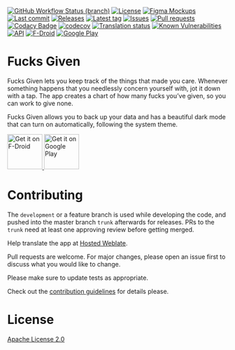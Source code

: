 [![GitHub Workflow Status (branch)](https://img.shields.io/github/workflow/status/Crazy-Marvin/FucksGiven/CI/development)](https://github.com/Crazy-Marvin/FucksGiven/actions)
[![License](https://img.shields.io/github/license/Crazy-Marvin/FucksGiven.svg)](https://github.com/Crazy-Marvin/FucksGiven/blob/development/LICENSE)
[![Figma Mockups](https://img.shields.io/badge/Figma-black?logo=figma)](https://www.figma.com/file/wi0bNwioIdPWahuNJAUPoS/Untitled?node-id=0%3A1)
[![Last commit](https://img.shields.io/github/last-commit/Crazy-Marvin/FucksGiven.svg?style=flat)](https://github.com/Crazy-Marvin/FucksGiven/commits)
[![Releases](https://img.shields.io/github/downloads/Crazy-Marvin/FucksGiven/total.svg?style=flat)](https://github.com/Crazy-Marvin/FucksGiven/releases)
[![Latest tag](https://img.shields.io/github/tag/Crazy-Marvin/FucksGiven.svg?style=flat)](https://github.com/Crazy-Marvin/FucksGivne/tags)
[![Issues](https://img.shields.io/github/issues/Crazy-Marvin/FucksGiven.svg?style=flat)](https://github.com/Crazy-Marvin/FucksGiven/issues)
[![Pull requests](https://img.shields.io/github/issues-pr/Crazy-Marvin/FucksGiven.svg?style=flat)](https://github.com/Crazy-Marvin/FucksGiven/pulls)
[![Codacy Badge](https://api.codacy.com/project/badge/Grade/379c59381e784f42b5910864e574bd8e)](https://www.codacy.com/gh/Crazy-Marvin/FucksGiven?utm_source=github.com&amp;utm_medium=referral&amp;utm_content=Crazy-Marvin/FucksGiven&amp;utm_campaign=Badge_Grade)
[![codecov](https://codecov.io/gh/Crazy-Marvin/FucksGiven/branch/master/graph/badge.svg)](https://codecov.io/gh/Crazy-Marvin/FucksGiven)
[![Translation status](https://hosted.weblate.org/widgets/fucks-given/-/svg-badge.svg)](https://hosted.weblate.org/engage/fucks-given/)
[![Known Vulnerabilities](https://snyk.io/test/github/Crazy-Marvin/FucksGiven/badge.svg?targetFile=app%2Fbuild.gradle.kts)](https://snyk.io/test/github/Crazy-Marvin/ToDont?targetFile=app%2Fbuild.gradle.kts)
[![API](https://img.shields.io/badge/API-26%2B-brightgreen.svg?style=flat)](https://android-arsenal.com/api?level=26)
[![F-Droid](https://img.shields.io/f-droid/v/rocks.poopjournal.fucksgiven.svg)](https://f-droid.org/en/packages/rocks.poopjournal.fucksgiven/)
[![Google Play](https://badgen.net/badge/icon/googleplay?icon=googleplay&label)](https://play.google.com/store/apps/details?id=rocks.poopjournal.fucksgiven)

# Fucks Given

Fucks Given lets you keep track of the things that made you care. Whenever something happens that you needlessly concern yourself with, jot it down with a tap. The app creates a chart of how many fucks you’ve given, so you can work to give none.
 
Fucks Given allows you to back up your data and has a beautiful dark mode that can turn on automatically, following the system theme.

<a href="https://f-droid.org/packages/rocks.poopjournal.fucksgiven/">
    <img alt="Get it on F-Droid"
        height="80"
        src="https://user-images.githubusercontent.com/15004217/36919296-19b8524e-1e5d-11e8-8962-48463b1cec8a.png" />
        </a>
<a href="https://play.google.com/store/apps/details?id=rocks.poopjournal.fucksgiven">
    <img alt="Get it on Google Play"
        height="80"
        src="https://user-images.githubusercontent.com/15004217/36810046-fa306856-1cc9-11e8-808e-6eb8a81783c7.png" />
        </a>

# Contributing

The ```development``` or a feature branch is used while developing the code, and pushed into the master branch ```trunk``` afterwards for releases.
PRs to the ```trunk``` need at least one approving review before getting merged.

Help translate the app at [Hosted Weblate](https://hosted.weblate.org/engage/fucks-given/).

Pull requests are welcome. For major changes, please open an issue first to discuss what you would like to change.

Please make sure to update tests as appropriate.

Check out the [contribution guidelines](https://github.com/Crazy-Marvin/FucksGiven/blob/trunk/.github/CONTRIBUTING.md) for details please.

# License

[Apache License 2.0](https://www.apache.org/licenses/LICENSE-2.0)
